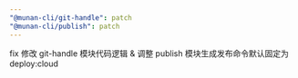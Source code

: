```yaml
---
"@munan-cli/git-handle": patch
"@munan-cli/publish": patch
---
```


fix 修改 git-handle 模块代码逻辑 & 调整 publish 模块生成发布命令默认固定为 deploy:cloud
